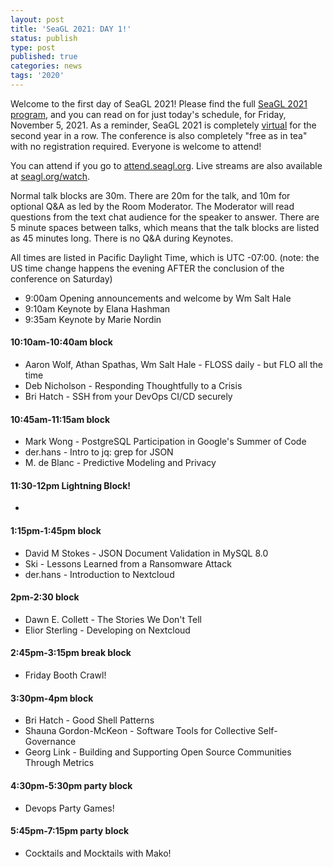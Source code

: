 ```yaml
---
layout: post
title: 'SeaGL 2021: DAY 1!'
status: publish
type: post
published: true
categories: news
tags: '2020'
---
```


Welcome to the first day of SeaGL 2021!  Please find the full [SeaGL 2021 program](), and you can read on for just today's schedule, for Friday, November 5, 2021.  As a reminder, SeaGL 2021 is completely [virtual]() for the second year in a row.  The conference is also completely "free as in tea" with no registration required.  Everyone is welcome to attend!

You can attend if you go to [attend.seagl.org](https://attend.seagl.org).  Live streams are also available at [seagl.org/watch](https://seagl.org/watch).

Normal talk blocks are 30m.  There are 20m for the talk, and 10m for optional Q&A as led by the Room Moderator.  The Moderator will read questions from the text chat audience for the speaker to answer.  There are 5 minute spaces between talks, which means that the talk blocks are listed as 45 minutes long.  There is no Q&A during Keynotes.

All times are listed in Pacific Daylight Time, which is UTC -07:00.  (note: the US time change happens the evening AFTER the conclusion of the conference on Saturday)

* 9:00am Opening announcements and welcome by Wm Salt Hale
* 9:10am Keynote by Elana Hashman
* 9:35am Keynote by Marie Nordin

#### 10:10am-10:40am block
* Aaron Wolf, Athan Spathas, Wm Salt Hale - FLOSS daily - but FLO all the time
* Deb Nicholson - Responding Thoughtfully to a Crisis
* Bri Hatch - SSH from your DevOps CI/CD securely

#### 10:45am-11:15am block
* Mark Wong - PostgreSQL Participation in Google's Summer of Code
* der.hans - Intro to jq: grep for JSON
* M. de Blanc - Predictive Modeling and Privacy

#### 11:30-12pm Lightning Block!
* 

#### 1:15pm-1:45pm block
* David M Stokes - JSON Document Validation in MySQL 8.0
* Ski - Lessons Learned from a Ransomware Attack
* der.hans - Introduction to Nextcloud

#### 2pm-2:30 block
* Dawn E. Collett - The Stories We Don't Tell
* Elior Sterling - Developing on Nextcloud

#### 2:45pm-3:15pm break block
* Friday Booth Crawl!

#### 3:30pm-4pm block
* Bri Hatch - Good Shell Patterns
* Shauna Gordon-McKeon - Software Tools for Collective Self-Governance
* Georg Link - Building and Supporting Open Source Communities Through Metrics

#### 4:30pm-5:30pm party block
* Devops Party Games!

#### 5:45pm-7:15pm party block
* Cocktails and Mocktails with Mako!
